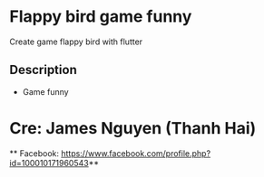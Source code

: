 # Flappy bird game funny

Create game flappy bird with flutter

## Description

- Game funny

# Cre: James Nguyen (Thanh Hai)

** Facebook: https://www.facebook.com/profile.php?id=100010171960543**